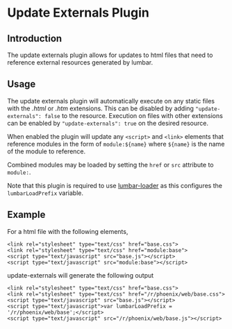 # Update Externals Plugin #

## Introduction ##

The update externals plugin allows for updates to html files that need to
reference external resources generated by lumbar.

## Usage ##

The update externals plugin will automatically execute on any static files with
the *.html* or *.htm* extensions. This can be disabled by adding `"update-externals": false`
to the resource. Execution on files with other extensions can be enabled by
`"update-externals": true` on the desired resource.

When enabled the plugin will update any `<script>` and `<link>` elements that reference
modules in the form of `module:${name}` where `${name}` is the name of the module to
reference.

Combined modules may be loaded by setting the `href` or `src` attribute to `module:`.

Note that this plugin is required to use [lumbar-loader](https://github.com/walmartlabs/lumbar-loader)
as this configures the `lumbarLoadPrefix` variable.

## Example ##

For a html file with the following elements,

    <link rel="stylesheet" type="text/css" href="base.css">
    <link rel="stylesheet" type="text/css" href="module:base">
    <script type="text/javascript" src="base.js"></script>
    <script type="text/javascript" src="module:base"></script>

update-externals will generate the following output

    <link rel="stylesheet" type="text/css" href="base.css">
    <link rel="stylesheet" type="text/css" href="/r/phoenix/web/base.css">
    <script type="text/javascript" src="base.js"></script>
    <script type="text/javascript">var lumbarLoadPrefix = '/r/phoenix/web/base';</script>
    <script type="text/javascript" src="/r/phoenix/web/base.js"></script>
